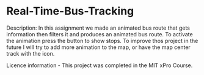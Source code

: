 # Real-Time-Bus-Tracking
Description: In this assignment we made an animated bus route that gets information then filters it and produces an animated bus route. To activate the animation press the button to show stops.
To improve thos project in the future I will try to add more animation to the map, or have the map center track with the icon.

Licence information - This project was completed in the MIT xPro Course.

